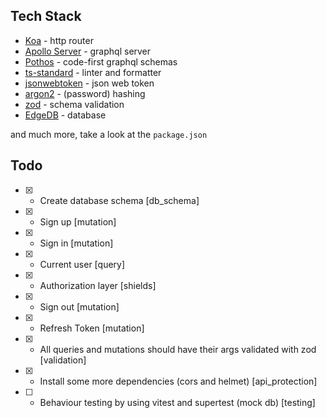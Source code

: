 ## Tech Stack

- [Koa](https://github.com/koajs/koa) - http router
- [Apollo Server](https://www.apollographql.com/docs/apollo-server) - graphql server
- [Pothos](https://github.com/hayes/pothos) - code-first graphql schemas
- [ts-standard](https://github.com/standard/ts-standard) - linter and formatter
- [jsonwebtoken](https://github.com/auth0/node-jsonwebtoken) - json web token
- [argon2](https://github.com/ranisalt/node-argon2) - (password) hashing
- [zod](https://github.com/colinhacks/zod) - schema validation
- [EdgeDB](https://github.com/edgedb/edgedb) - database

and much more, take a look at the `package.json`

## Todo

- [X] - Create database schema [db_schema]
- [X] - Sign up [mutation]
- [X] - Sign in [mutation]
- [X] - Current user [query]
- [X] - Authorization layer [shields]
- [X] - Sign out [mutation]
- [X] - Refresh Token [mutation]
- [X] - All queries and mutations should have their args validated with zod [validation]
- [X] - Install some more dependencies (cors and helmet) [api_protection]
- [ ] - Behaviour testing by using vitest and supertest (mock db) [testing]
